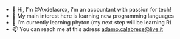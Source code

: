 - 👋 Hi, I’m @Axdelacrox, i'm an accountant with passion for tech!
- 👀 My main interest here is learning new programming languages
- 🌱 I’m currently learning phyton (my next step will be learning R)
- 📫 You can reach me at this adress adamo.calabrese@live.it

<!---
Axdelacrox/Axdelacrox is a ✨ special ✨ repository because its `README.md` (this file) appears on your GitHub profile.
You can click the Preview link to take a look at your changes.
--->
